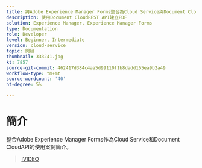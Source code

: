 ```yaml
---
title: 將Adobe Experience Manager Forms整合為Cloud Service與Document Cloud
description: 使用Document CloudREST API建立PDF
solution: Experience Manager, Experience Manager Forms
type: Documentation
role: Developer
level: Beginner, Intermediate
version: cloud-service
topic: 開發
thumbnail: 333241.jpg
kt: 7857
source-git-commit: 462417d384c4aa5d99110f1b8dadd165ea9b2a49
workflow-type: tm+mt
source-wordcount: '40'
ht-degree: 5%

---
```





# 簡介

整合Adobe Experience Manager Forms作為Cloud Service和Document CloudAPI的使用案例簡介。

>[!VIDEO](https://video.tv.adobe.com/v/333241/?quality=12&learn=on)

